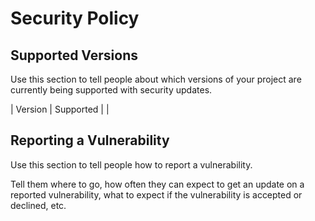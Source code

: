 # Security Policy

## Supported Versions

Use this section to tell people about which versions of your project are
currently being supported with security updates.

| Version | Supported          |
|
## Reporting a Vulnerability

Use this section to tell people how to report a vulnerability.

Tell them where to go, how often they can expect to get an update on a
reported vulnerability, what to expect if the vulnerability is accepted or
declined, etc.
